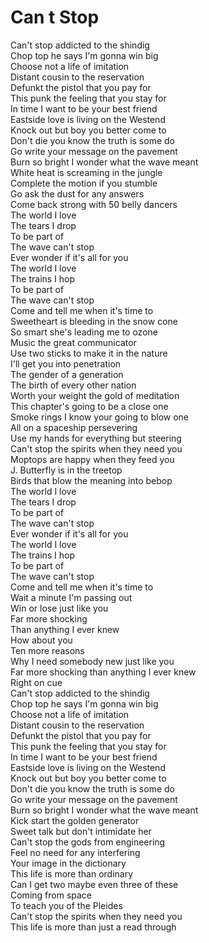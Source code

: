 # Can t Stop

Can't stop addicted to the shindig  
Chop top he says I'm gonna win big  
Choose not a life of imitation  
Distant cousin to the reservation  
Defunkt the pistol that you pay for  
This punk the feeling that you stay for  
In time I want to be your best friend  
Eastside love is living on the Westend  
Knock out but boy you better come to  
Don't die you know the truth is some do  
Go write your message on the pavement  
Burn so bright I wonder what the wave meant  
White heat is screaming in the jungle  
Complete the motion if you stumble  
Go ask the dust for any answers  
Come back strong with 50 belly dancers  
The world I love  
The tears I drop  
To be part of  
The wave can't stop  
Ever wonder if it's all for you  
The world I love  
The trains I hop  
To be part of  
The wave can't stop  
Come and tell me when it's time to  
Sweetheart is bleeding in the snow cone  
So smart she's leading me to ozone  
Music the great communicator  
Use two sticks to make it in the nature  
I'll get you into penetration  
The gender of a generation  
The birth of every other nation  
Worth your weight the gold of meditation  
This chapter's going to be a close one  
Smoke rings I know your going to blow one  
All on a spaceship persevering  
Use my hands for everything but steering  
Can't stop the spirits when they need you  
Moptops are happy when they feed you  
J. Butterfly is in the treetop  
Birds that blow the meaning into bebop  
The world I love  
The tears I drop  
To be part of  
The wave can't stop  
Ever wonder if it's all for you  
The world I love  
The trains I hop  
To be part of  
The wave can't stop  
Come and tell me when it's time to  
Wait a minute I'm passing out  
Win or lose just like you  
Far more shocking  
Than anything I ever knew  
How about you  
Ten more reasons  
Why I need somebody new just like you  
Far more shocking than anything I ever knew  
Right on cue  
Can't stop addicted to the shindig  
Chop top he says I'm gonna win big  
Choose not a life of imitation  
Distant cousin to the reservation  
Defunkt the pistol that you pay for  
This punk the feeling that you stay for  
In time I want to be your best friend  
Eastside love is living on the Westend  
Knock out but boy you better come to  
Don't die you know the truth is some do  
Go write your message on the pavement  
Burn so bright I wonder what the wave meant  
Kick start the golden generator  
Sweet talk but don't intimidate her  
Can't stop the gods from engineering  
Feel no need for any interfering  
Your image in the dictionary  
This life is more than ordinary  
Can I get two maybe even three of these  
Coming from space  
To teach you of the Pleides  
Can't stop the spirits when they need you  
This life is more than just a read through
